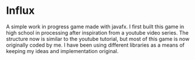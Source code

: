# Influx
A simple work in progress game made with javafx. 
I first built this game in high school in processing after inspiration from a youtube video series. 
The structure now is similar to the youtube tutorial, but most of this game is now originally coded by me.
I have been using different libraries as a means of keeping my ideas and implementation original.
